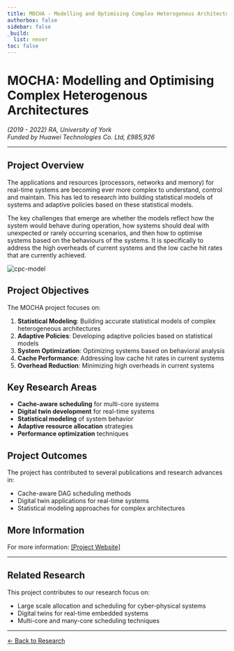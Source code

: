 ```yaml
---
title: MOCHA - Modelling and Optimising Complex Heterogenous Architectures
authorbox: false
sidebar: false
_build:
  list: never
toc: false
---
```


# MOCHA: Modelling and Optimising Complex Heterogenous Architectures

*(2019 - 2022) RA, University of York*  
*Funded by Huawei Technologies Co. Ltd, £985,926*

---

## Project Overview

The applications and resources (processors, networks and memory) for real-time systems are becoming ever more complex to understand, control and maintain. This has led to research into building statistical models of systems and adaptive policies based on these statistical models.

The key challenges that emerge are whether the models reflect how the system would behave during operation, how systems should deal with unexpected or rarely occurring scenarios, and then how to optimise systems based on the behaviours of the systems. It is specifically to address the high overheads of current systems and the low cache hit rates that are currently achieved.

![cpc-model](/img/cpc-model.png)

## Project Objectives

The MOCHA project focuses on:

1. **Statistical Modeling**: Building accurate statistical models of complex heterogeneous architectures
2. **Adaptive Policies**: Developing adaptive policies based on statistical models
3. **System Optimization**: Optimizing systems based on behavioral analysis
4. **Cache Performance**: Addressing low cache hit rates in current systems
5. **Overhead Reduction**: Minimizing high overheads in current systems

## Key Research Areas

- **Cache-aware scheduling** for multi-core systems
- **Digital twin development** for real-time systems
- **Statistical modeling** of system behavior
- **Adaptive resource allocation** strategies
- **Performance optimization** techniques

## Project Outcomes

The project has contributed to several publications and research advances in:
- Cache-aware DAG scheduling methods
- Digital twin applications for real-time systems
- Statistical modeling approaches for complex architectures

## More Information

For more information: [\[Project Website\]](https://www.cs.york.ac.uk/rts/mocha/)

---

## Related Research

This project contributes to our research focus on:
- Large scale allocation and scheduling for cyber-physical systems
- Digital twins for real-time embedded systems
- Multi-core and many-core scheduling techniques

---

[← Back to Research](../research)

